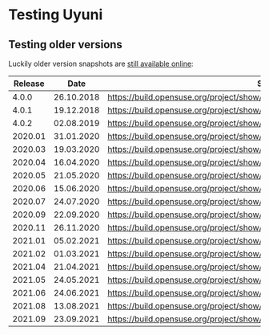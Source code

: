 # Testing Uyuni

## Testing older versions

Luckily older version snapshots are [still available online](https://build.opensuse.org/project/subprojects/systemsmanagement:Uyuni:Snapshots):

| Release | Date | Snapshot | Repository |
|---------|------|----------|------------|
| 4.0.0 | 26.10.2018 | https://build.opensuse.org/project/show/systemsmanagement:Uyuni:Snapshots:4.0.0 | https://download.opensuse.org/repositories/systemsmanagement:/Uyuni:/Snapshots:/4.0.0/images/ |
| 4.0.1 | 19.12.2018 | https://build.opensuse.org/project/show/systemsmanagement:Uyuni:Snapshots:4.0.1 | https://download.opensuse.org/repositories/systemsmanagement:/Uyuni:/Snapshots:/4.0.1/images/ |
| 4.0.2 | 02.08.2019 | https://build.opensuse.org/project/show/systemsmanagement:Uyuni:Snapshots:4.0.2 | https://download.opensuse.org/repositories/systemsmanagement:/Uyuni:/Snapshots:/4.0.2/images/ |
| 2020.01 | 31.01.2020 | https://build.opensuse.org/project/show/systemsmanagement:Uyuni:Snapshots:2020.01 | https://download.opensuse.org/repositories/systemsmanagement:/Uyuni:/Snapshots:/2020.01/images/ |
| 2020.03 | 19.03.2020 | https://build.opensuse.org/project/show/systemsmanagement:Uyuni:Snapshots:2020.03 | https://download.opensuse.org/repositories/systemsmanagement:/Uyuni:/Snapshots:/2020.01/images/ |
| 2020.04 | 16.04.2020 | https://build.opensuse.org/project/show/systemsmanagement:Uyuni:Snapshots:2020.04 | https://download.opensuse.org/repositories/systemsmanagement:/Uyuni:/Snapshots:/2020.04/images/ |
| 2020.05 | 21.05.2020 | https://build.opensuse.org/project/show/systemsmanagement:Uyuni:Snapshots:2020.05 | https://download.opensuse.org/repositories/systemsmanagement:/Uyuni:/Snapshots:/2020.05/images/ |
| 2020.06 | 15.06.2020 | https://build.opensuse.org/project/show/systemsmanagement:Uyuni:Snapshots:2020.06 | https://download.opensuse.org/repositories/systemsmanagement:/Uyuni:/Snapshots:/2020.06/images/ |
| 2020.07 | 24.07.2020 | https://build.opensuse.org/project/show/systemsmanagement:Uyuni:Snapshots:2020.07 | https://download.opensuse.org/repositories/systemsmanagement:/Uyuni:/Snapshots:/2020.07/images/ |
| 2020.09 | 22.09.2020 | https://build.opensuse.org/project/show/systemsmanagement:Uyuni:Snapshots:2020.09 | https://download.opensuse.org/repositories/systemsmanagement:/Uyuni:/Snapshots:/2020.09/images/ |
| 2020.11 | 26.11.2020 | https://build.opensuse.org/project/show/systemsmanagement:Uyuni:Snapshots:2020.11 | **not available**
| 2021.01 | 05.02.2021 | https://build.opensuse.org/project/show/systemsmanagement:Uyuni:Snapshots:2021.01 | https://download.opensuse.org/repositories/systemsmanagement:/Uyuni:/Snapshots:/2021.01/images/ |
| 2021.02 | 01.03.2021 | https://build.opensuse.org/project/show/systemsmanagement:Uyuni:Snapshots:2021.02 | https://download.opensuse.org/repositories/systemsmanagement:/Uyuni:/Snapshots:/2021.02/images/ |
| 2021.04 | 21.04.2021 | https://build.opensuse.org/project/show/systemsmanagement:Uyuni:Snapshots:2021.04 | https://download.opensuse.org/repositories/systemsmanagement:/Uyuni:/Snapshots:/2021.04/images/ |
| 2021.05 | 24.05.2021 | https://build.opensuse.org/project/show/systemsmanagement:Uyuni:Snapshots:2021.05 | https://download.opensuse.org/repositories/systemsmanagement:/Uyuni:/Snapshots:/2021.05/images/ |
| 2021.06 | 24.06.2021 | https://build.opensuse.org/project/show/systemsmanagement:Uyuni:Snapshots:2021.06 | https://download.opensuse.org/repositories/systemsmanagement:/Uyuni:/Snapshots:/2021.06/images/ |
| 2021.08 | 13.08.2021 | https://build.opensuse.org/project/show/systemsmanagement:Uyuni:Snapshots:2021.08 | https://download.opensuse.org/repositories/systemsmanagement:/Uyuni:/Snapshots:/2021.08/images/ |
| 2021.09 | 23.09.2021 | https://build.opensuse.org/project/show/systemsmanagement:Uyuni:Snapshots:2021.09 | https://download.opensuse.org/repositories/systemsmanagement:/Uyuni:/Snapshots:/2021.09/images/ |
